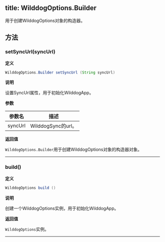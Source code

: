 title: WilddogOptions.Builder
----
用于创建WilddogOptions对象的构造器。

## 方法

### setSyncUrl(syncUrl)

**定义**

```java
WilddogOptions.Builder setSyncUrl (String syncUrl)
```

**说明**

设置SyncUrl属性，用于初始化WilddogApp。

**参数**

参数名 | 描述
--- | ---
syncUrl | WilddogSync的url。


**返回值**

`WilddogOptions.Builder`用于创建WilddogOptions对象的构造器对象。
</br>

--- 
### build()

**定义**

```java
WilddogOptions build ()
```

**说明**

创建一个WilddogOptions实例，用于初始化WilddogApp。

**返回值**

`WilddogOptions`实例。
</br>

--- 